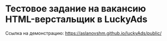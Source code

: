 # Тестовое задание на вакансию HTML-верстальщик в LuckyAds
Ссылка на демонстрацию: https://aslanovshm.github.io/luckyAds/public/
